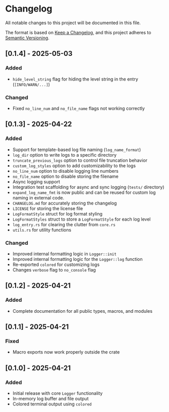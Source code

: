 # Changelog

All notable changes to this project will be documented in this file.

The format is based on [Keep a Changelog](https://keepachangelog.com/en/1.1.0/),
and this project adheres to [Semantic Versioning](https://semver.org/spec/v2.0.0.html).

## [0.1.4] - 2025-05-03

### Added

- `hide_level_string` flag for hiding the level string in the entry (`[INFO/WARN/...]`)

### Changed

- Fixed `no_line_num` and `no_file_name` flags not working correctly

## [0.1.3] - 2025-04-22

### Added

- Support for template-based log file naming (`log_name_format`)
- `log_dir` option to write logs to a specific directory
- `truncate_previous_logs` option to control file truncation behavior
- `custom_log_styles` option to add customizability to the logs
- `no_line_num` option to disable logging line numbers
- `no_file_name` option to disable storing the filename
- Async logging support
- Integration test scaffolding for async and sync logging (`tests/` directory)
- `expand_log_name_fmt` is now public and can be reused for custom log naming in external code.
- `CHANGELOG.md` for accurately storing the changelog
- `LICENSE` for storing the license file
- `LogFormatStyle` struct for log format styling
- `LogFormatStyles` struct to store a `LogFormatStyle` for each log level
- `log_entry.rs` for clearing the clutter from `core.rs`
- `utils.rs` for utility functions

### Changed

- Improved internal formatting logic in `Logger::init`
- Improved internal formatting logic for the `Logger::log` function
- Re-exported `colored` for customizing logs
- Changes `verbose` flag to `no_console` flag

## [0.1.2] - 2025-04-21

### Added

- Complete documentation for all public types, macros, and modules

## [0.1.1] - 2025-04-21

### Fixed

- Macro exports now work properly outside the crate

## [0.1.0] - 2025-04-21

### Added

- Initial release with core `Logger` functionality
- In-memory log buffer and file output
- Colored terminal output using `colored`
